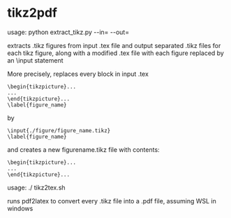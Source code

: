 # tikz2pdf
usage: python extract_tikz.py --in=<file> --out=<file>
  
extracts .tikz figures from input .tex file and output separated .tikz files for each tikz figure, along with a modified .tex file with each figure replaced by an \input statement

More precisely, replaces every block in input .tex
```
\begin{tikzpicture}...
...
\end{tikzpicture}...
\label{figure_name}
```
by
```
\input{./figure/figure_name.tikz}
\label{figure_name}
```
and creates a new figurename.tikz file with contents:
```
\begin{tikzpicture}...
...
\end{tikzpicture}...
```
usage: ./ tikz2tex.sh

runs pdf2latex to convert every .tikz file into a .pdf file, assuming WSL in windows
